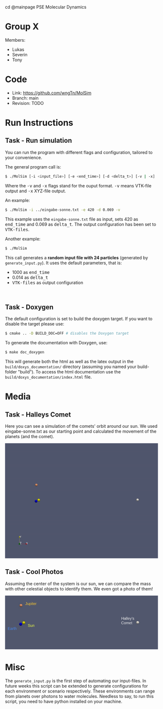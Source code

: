 cd @mainpage PSE Molecular Dynamics

# Group X #
Members:
* Lukas
* Severin
* Tony

# Code #
* Link:     https://github.com/wngTn/MolSim
* Branch:   main
* Revision: TODO

# Run Instructions #
## Task - Run simulation ##
You can run the program with different flags and configuration, tailored to your convenience.

The general program call is:
  ```sh
  $ ./MolSim [-i <input_file>] [-e <end_time>] [-d <delta_t>] [-v | -x]
  ```

Where the <samp>-v</samp> and <samp>-x</samp> flags stand for the ouput format. <samp>-v</samp> means VTK-file output and <samp>-x</samp> XYZ-file output.

An example:
  ```sh
  $ ./MolSim -i ../eingabe-sonne.txt -e 420 -d 0.069 -v
  ```

This example uses the `eingabe-sonne.txt` file as input, sets 420 as <samp>end_time</samp> and 0.069 as <samp>delta_t</samp>. The output configuration has been set to <samp>VTK-files</samp>.

Another example:
  ```sh
  $ ./MolSim
  ```

This call generates a **random input file with 24 particles** (generated by `generate_input.py`). 
It uses the default parameters, that is:
- 1000 as <samp>end_time</samp> 
- 0.014 as <samp>delta_t</samp>
- <samp>VTK-files</samp> as output configuration

<br>

## Task - Doxygen ##

The default configuration is set to build the doxygen target. If you want to disable the target please use:

  ```sh
  $ cmake .. -D BUILD_DOC=OFF # disables the Doxygen target
  ```

To generate the documentation with Doxygen, use:

  ```sh
  $ make doc_doxygen
  ```

This will generate both the html as well as the latex output in the `build/doxys_documentation/` directory (assuming you named your build-folder "build"). To access the html documentation use the `build/doxys_documentation/index.html` file.


# Media #
## Task - Halleys Comet ##
Here you can see a simulation of the comets' orbit around our sun. We used eingabe-sonne.txt as our starting point and calculated the movement of the planets (and the comet).

![](doc_pages/colored_planets.gif)


## Task - Cool Photos ##
Assuming the center of the system is our sun, we can compare the mass with other celestial objects to identify them. We even got a photo of them!

![](doc_pages/planets_named.png)

# Misc #
The `generate_input.py` is the first step of automating our input-files. In future weeks this script can be extended to generate configurations for each environment or scenario respectively. These environments can range from planets over photons to water molecules.
Needless to say, to run this script, you need to have python installed on your machine.